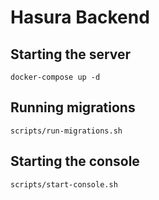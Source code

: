# Hasura Backend

## Starting the server

```
docker-compose up -d
```

## Running migrations

```
scripts/run-migrations.sh
```

## Starting the console

```
scripts/start-console.sh
```
